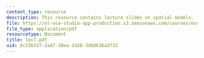 ```yaml
---
content_type: resource
description: This resource contains lecture slides on spatial models.
file: https://ol-ocw-studio-app-production.s3.amazonaws.com/courses/esd-86-models-data-and-inference-for-socio-technical-systems-spring-2007/8c23b3372a4738ea14203d6d636a3f32_lec7.pdf
file_type: application/pdf
resourcetype: Document
title: lec7.pdf
uid: 8c23b337-2a47-38ea-1420-3d6d636a3f32
---
```

